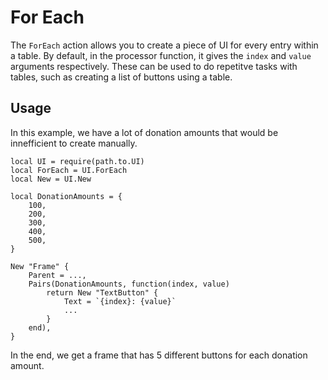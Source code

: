 # For Each

The `ForEach` action allows you to create a piece of UI for every entry within a table. By default, in the processor function, it gives the `index` and `value` arguments respectively. These can be used to do repetitve tasks with tables, such as creating a list of buttons using a table.

## Usage

In this example, we have a lot of donation amounts that would be innefficient to create manually.

```luau
local UI = require(path.to.UI)
local ForEach = UI.ForEach
local New = UI.New

local DonationAmounts = {
    100,
    200,
    300,
    400,
    500,
}

New "Frame" {
    Parent = ...,
    Pairs(DonationAmounts, function(index, value)
        return New "TextButton" {
            Text = `{index}: {value}`
            ...
        }
    end),
}
```

In the end, we get a frame that has 5 different buttons for each donation amount.
